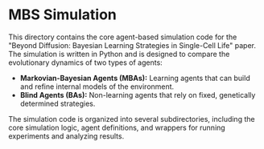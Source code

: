 # MBS Simulation

This directory contains the core agent-based simulation code for the "Beyond Diffusion: Bayesian Learning Strategies in Single-Cell Life" paper. The simulation is written in Python and is designed to compare the evolutionary dynamics of two types of agents:

*   **Markovian-Bayesian Agents (MBAs):** Learning agents that can build and refine internal models of the environment.
*   **Blind Agents (BAs):** Non-learning agents that rely on fixed, genetically determined strategies.

The simulation code is organized into several subdirectories, including the core simulation logic, agent definitions, and wrappers for running experiments and analyzing results.

